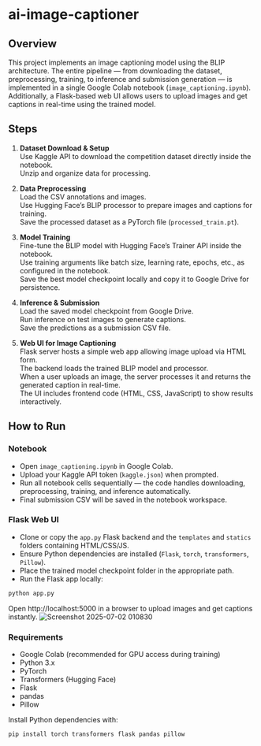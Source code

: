 # ai-image-captioner

## Overview
This project implements an image captioning model using the BLIP architecture. The entire pipeline — from downloading the dataset, preprocessing, training, to inference and submission generation — is implemented in a single Google Colab notebook (`image_captioning.ipynb`). Additionally, a Flask-based web UI allows users to upload images and get captions in real-time using the trained model.

## Steps

1. **Dataset Download & Setup**  
   Use Kaggle API to download the competition dataset directly inside the notebook.  
   Unzip and organize data for processing.

2. **Data Preprocessing**  
   Load the CSV annotations and images.  
   Use Hugging Face’s BLIP processor to prepare images and captions for training.  
   Save the processed dataset as a PyTorch file (`processed_train.pt`).

3. **Model Training**  
   Fine-tune the BLIP model with Hugging Face’s Trainer API inside the notebook.  
   Use training arguments like batch size, learning rate, epochs, etc., as configured in the notebook.  
   Save the best model checkpoint locally and copy it to Google Drive for persistence.

4. **Inference & Submission**  
   Load the saved model checkpoint from Google Drive.  
   Run inference on test images to generate captions.  
   Save the predictions as a submission CSV file.

5. **Web UI for Image Captioning**  
   Flask server hosts a simple web app allowing image upload via HTML form.  
   The backend loads the trained BLIP model and processor.  
   When a user uploads an image, the server processes it and returns the generated caption in real-time.  
   The UI includes frontend code (HTML, CSS, JavaScript) to show results interactively.

## How to Run

### Notebook
- Open `image_captioning.ipynb` in Google Colab.  
- Upload your Kaggle API token (`kaggle.json`) when prompted.  
- Run all notebook cells sequentially — the code handles downloading, preprocessing, training, and inference automatically.  
- Final submission CSV will be saved in the notebook workspace.

### Flask Web UI
- Clone or copy the `app.py` Flask backend and the `templates` and `statics` folders containing HTML/CSS/JS.  
- Ensure Python dependencies are installed (`Flask`, `torch`, `transformers`, `Pillow`).  
- Place the trained model checkpoint folder in the appropriate path.  
- Run the Flask app locally:

```bash
python app.py
```
Open http://localhost:5000 in a browser to upload images and get captions instantly.
![Screenshot 2025-07-02 010830](https://github.com/user-attachments/assets/3174bced-ef6c-47d1-8d41-909ce2a3a631)


### Requirements
- Google Colab (recommended for GPU access during training)
- Python 3.x
- PyTorch
- Transformers (Hugging Face)
- Flask
- pandas
- Pillow

Install Python dependencies with:

```bash
pip install torch transformers flask pandas pillow
